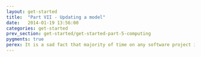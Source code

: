 ```yaml
---
layout: get-started
title:  "Part VII - Updating a model"
date:   2014-01-19 13:56:00
categories: get-started
prev_section: get-started/get-started-part-5-computing
pygments: true
perex: It is a sad fact that majority of time on any software project is spent maintaining it and changing it then on first iteration getting it out of the door. Let's see what happens when a customer asks us for updating the model. The question is not if this happens but when.
---
```


